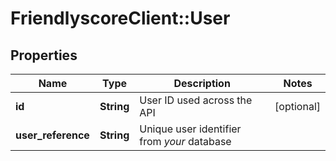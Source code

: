 # FriendlyscoreClient::User

## Properties
Name | Type | Description | Notes
------------ | ------------- | ------------- | -------------
**id** | **String** | User ID used across the API | [optional] 
**user_reference** | **String** | Unique user identifier from *your* database | 



